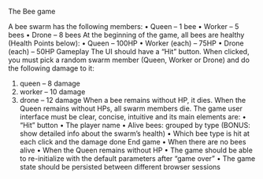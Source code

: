 The Bee game

A bee swarm has the following members:
• Queen – 1 bee
• Worker – 5 bees
• Drone – 8 bees
At the beginning of the game, all bees are healthy (Health Points below):
• Queen – 100HP
• Worker (each) – 75HP
• Drone (each) – 50HP
Gameplay
The UI should have a “Hit” button. When clicked, you must pick a random swarm member (Queen,
Worker or Drone) and do the following damage to it: 
1. queen – 8 damage
2. worker – 10 damage
3. drone – 12 damage
When a bee remains without HP, it dies. When the Queen remains without HPs, all swarm members
die.
The game user interface must be clear, concise, intuitive and its main elements are:
• “Hit” button
• The player name
• Alive bees: grouped by type (BONUS: show detailed info about the swarm’s health)
• Which bee type is hit at each click and the damage done
End game
• When there are no bees alive
• When the Queen remains without HP
• The game should be able to re-initialize with the default parameters after “game over”
• The game state should be persisted between different browser sessions
